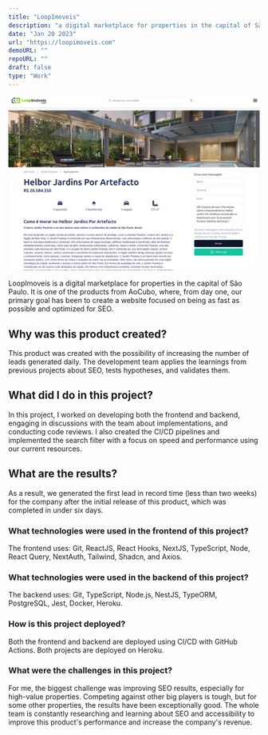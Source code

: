 ```yaml
---
title: "LoopImoveis"
description: "a digital marketplace for properties in the capital of São Paulo"
date: "Jan 20 2023"
url: "https://loopimoveis.com"
demoURL: ""
repoURL: ""
draft: false
type: "Work"
---
```


![Loopimoveis Image](./image.png)

LoopImoveis is a digital marketplace for properties in the capital of São Paulo. It is one of the products from AoCubo, where, from day one, our primary goal has been to create a website focused on being as fast as possible and optimized for SEO.

## Why was this product created?

This product was created with the possibility of increasing the number of leads generated daily. The development team applies the learnings from previous projects about SEO, tests hypotheses, and validates them.

## What did I do in this project?

In this project, I worked on developing both the frontend and backend, engaging in discussions with the team about implementations, and conducting code reviews. I also created the CI/CD pipelines and implemented the search filter with a focus on speed and performance using our current resources.

## What are the results?

As a result, we generated the first lead in record time (less than two weeks) for the company after the initial release of this product, which was completed in under six days.

### What technologies were used in the frontend of this project?

The frontend uses: Git, ReactJS, React Hooks, NextJS, TypeScript, Node, React Query, NextAuth, Tailwind, Shadcn, and Axios.

### What technologies were used in the backend of this project?

The backend uses: Git, TypeScript, Node.js, NestJS, TypeORM, PostgreSQL, Jest, Docker, Heroku.

### How is this project deployed?

Both the frontend and backend are deployed using CI/CD with GitHub Actions. Both projects are deployed on Heroku.

### What were the challenges in this project?

For me, the biggest challenge was improving SEO results, especially for high-value properties. Competing against other big players is tough, but for some other properties, the results have been exceptionally good. The whole team is constantly researching and learning about SEO and accessibility to improve this product's performance and increase the company's revenue.
